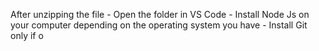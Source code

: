 After unzipping the file
    - Open the folder in VS Code
    - Install Node Js on your computer depending on the operating system you have
    - Install Git only if o